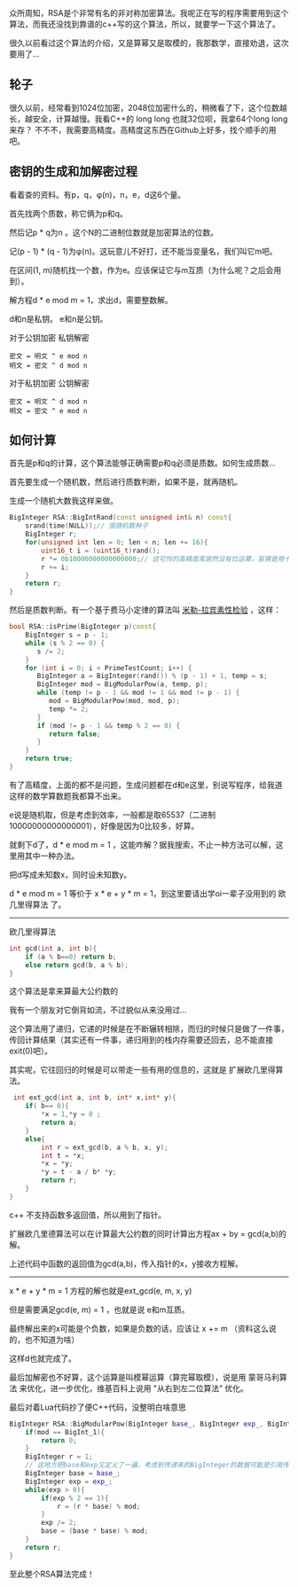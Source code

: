 众所周知，RSA是个非常有名的非对称加密算法。我呢正在写的程序需要用到这个算法，而我还没找到靠谱的c++写的这个算法，所以，就要学一下这个算法了。

很久以前看过这个算法的介绍，又是算幂又是取模的，我那数学，直接劝退，这次要用了...


## 轮子
很久以前，经常看到1024位加密，2048位加密什么的，稍微看了下，这个位数越长，越安全，计算越慢。我看C++的 long long 也就32位呗，我拿64个long long 来存？
不不不，我需要高精度。高精度这东西在Github上好多，找个顺手的用吧。


## 密钥的生成和加解密过程
看着查的资料。有p，q，φ(n)，n，e，d这6个量。

首先找两个质数，称它俩为p和q。

然后记p * q为n 。这个N的二进制位数就是加密算法的位数。

记(p - 1) * (q - 1)为φ(n)。这玩意儿不好打，还不能当变量名，我们叫它m吧。

在区间(1, m)随机找一个数，作为e。应该保证它与m互质（为什么呢？之后会用到）。

解方程d * e mod m = 1，求出d，需要整数解。

d和n是私钥。
e和n是公钥。

对于公钥加密 私钥解密

    密文 = 明文 ^ e mod n
    明文 = 密文 ^ d mod n
对于私钥加密 公钥解密

    密文 = 明文 ^ d mod n
    明文 = 密文 ^ e mod n


## 如何计算
首先是p和q的计算，这个算法能够正确需要p和q必须是质数。如何生成质数...

首先要生成一个随机数，然后进行质数判断，如果不是，就再随机。

生成一个随机大数我这样来做。
```c++
BigInteger RSA::BigIntRand(const unsigned int& n) const{
	srand(time(NULL));// 值随机数种子
	BigInteger r;
	for(unsigned int len = 0; len < n; len += 16){
		uint16_t i = (uint16_t)rand();
		r *= 0b10000000000000000;// 这可怜的高精度库居然没有位运算，盲猜是用十进制做的数据存储
		r += i;
	}
	return r;
}
```

然后是质数判断。有一个基于费马小定律的算法叫 [米勒-拉宾素性检验](https://zh.wikipedia.org/wiki/%E7%B1%B3%E5%8B%92-%E6%8B%89%E5%AE%BE%E6%A3%80%E9%AA%8C) ，这样：
```c++
bool RSA::isPrime(BigInteger p)const{
	BigInteger s = p - 1;
	while (s % 2 == 0) {
	   s /= 2;
	}
	for (int i = 0; i < PrimeTestCount; i++) {
	   BigInteger a = BigInteger(rand()) % (p - 1) + 1, temp = s;
	   BigInteger mod = BigModularPow(a, temp, p);
	   while (temp != p - 1 && mod != 1 && mod != p - 1) {
		  mod = BigModularPow(mod, mod, p);
		  temp *= 2;
	   }
	   if (mod != p - 1 && temp % 2 == 0) {
		  return false;
	   }
	}
	return true;
}
```

有了高精度，上面的都不是问题，生成问题都在d和e这里，别说写程序，给我道这样的数学算数题我都算不出来。

e说是随机取，但是考虑到效率，一般都是取65537（二进制10000000000000001），好像是因为0比较多，好算。

就剩下d了，d * e mod m = 1 ，这能咋解？据我搜索，不止一种方法可以解，这里用其中一种办法。

把d写成未知数x，同时设未知数y。

d * e mod m = 1 等价于 x * e + y * m = 1，到这里要请出学oi一辈子没用到的 欧几里得算法 了。

----
欧几里得算法
```c++
int gcd(int a, int b){
    if (a % b==0) return b;
    else return gcd(b, a % b);
}
```
这个算法是拿来算最大公约数的

我有一个朋友对它倒背如流，不过貌似从来没用过...

这个算法用了递归，它递的时候是在不断辗转相除，而归的时候只是做了一件事，传回计算结果（其实还有一件事，递归用到的栈内存需要还回去，总不能直接exit(0)吧）。

其实呢，它往回归的时候是可以带走一些有用的信息的，这就是 扩展欧几里得算法。

```c++
 int ext_gcd(int a, int b, int* x,int* y){
    if( b== 0){
        *x = 1,*y = 0 ;
        return a;
    }
    else{
        int r = ext_gcd(b, a % b, x, y);
        int t = *x;
        *x = *y;
        *y = t - a / b* *y;
        return r;
    }
}
```
c++ 不支持函数多返回值，所以用到了指针。

扩展欧几里德算法可以在计算最大公约数的同时计算出方程ax + by = gcd(a,b)的解。

上述代码中函数的返回值为gcd(a,b)，传入指针的x，y接收方程解。

-----

x * e + y * m = 1 方程的解也就是ext_gcd(e, m, x, y)

但是需要满足gcd(e, m) = 1 ，也就是说 e和m互质。

最终解出来的x可能是个负数，如果是负数的话，应该让 x += m （资料这么说的，也不知道为啥）

这样d也就完成了。

最后加解密也不好算，这个运算是叫模幂运算（算完幂取模），说是用 蒙哥马利算法 来优化，进一步优化，维基百科上说用 "从右到左二位算法" 优化。

最后对着Lua代码抄了便C++代码，没整明白啥意思

```c++
BigInteger RSA::BigModularPow(BigInteger base_, BigInteger exp_, BigInteger mod){// 这里的变量类型应该是加上const&的，但是这个高精度库重载运算符离谱地没加const，找不到重载
	if(mod == BigInt_1){
		return 0;
	}
	BigInteger r = 1;
	// 这地方把base和exp又定义了一遍，考虑到传递来的BigInteger的数据可能是引用传递
	BigInteger base = base_;
	BigInteger exp = exp_;
	while(exp > 0){
		if(exp % 2 == 1){
			r = (r * base) % mod;
		}
		exp /= 2;
		base = (base * base) % mod;
	}
	return r;
}
```

至此整个RSA算法完成！

